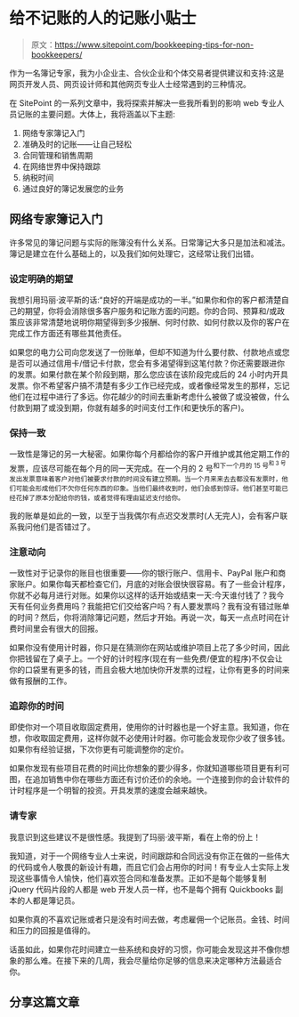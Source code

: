 # 给不记账的人的记账小贴士

> 原文：<https://www.sitepoint.com/bookkeeping-tips-for-non-bookkeepers/>

作为一名簿记专家，我为小企业主、合伙企业和个体交易者提供建议和支持:这是网页开发人员、网页设计师和其他网页专业人士经常遇到的三种情况。

在 SitePoint 的一系列文章中，我将探索并解决一些我所看到的影响 web 专业人员记账的主要问题。大体上，我将涵盖以下主题:

1.  网络专家簿记入门
2.  准确及时的记账——让自己轻松
3.  合同管理和销售周期
4.  在网络世界中保持跟踪
5.  纳税时间
6.  通过良好的簿记发展您的业务

## 网络专家簿记入门

许多常见的簿记问题与实际的账簿没有什么关系。日常簿记大多只是加法和减法。簿记是建立在什么基础上的，以及我们如何处理它，这经常让我们出错。

### 设定明确的期望

我想引用玛丽·波平斯的话:“良好的开端是成功的一半。”如果你和你的客户都清楚自己的期望，你将会消除很多客户服务和记账方面的问题。你的合同、预算和/或政策应该非常清楚地说明你期望得到多少报酬、何时付款、如何付款以及你的客户在完成工作方面还有哪些其他责任。

如果您的电力公司向您发送了一份账单，但却不知道为什么要付款、付款地点或您是否可以通过信用卡/借记卡付款，您会有多渴望得到这笔付款？你还需要跟进你的发票。如果付款在某个阶段到期，那么您应该在该阶段完成后的 24 小时内开具发票。你不希望客户搞不清楚有多少工作已经完成，或者像经常发生的那样，忘记他们在过程中进行了多远。你花越少的时间去重新考虑什么被做了或没被做，什么付款到期了或没到期，你就有越多的时间支付工作(和更快乐的客户)。

### 保持一致

一致性是簿记的另一大秘密。如果你每个月都给你的客户开维护或其他定期工作的发票，应该尽可能在每个月的同一天完成。在一个月的 2 号<sup>和下一个月的 15 号<sup>和 3 号</sup>发出发票意味着客户对他们被要求付款的时间没有建立预期。当一个月来来去去都没有发票时，他们可能会形成他们不欠你任何东西的印象。当他们最终收到时，他们会感到惊讶。他们甚至可能已经花掉了原本分配给你的钱，或者觉得有理由延迟支付给你。</sup>

我的账单是如此的一致，以至于当我偶尔有点迟交发票时(人无完人)，会有客户联系我问他们是否错过了。

### 注意动向

一致性对于记录你的账目也很重要——你的银行账户、信用卡、PayPal 账户和商家账户。如果你每天都检查它们，月底的对账会很快很容易。有了一些会计程序，你就不必每月进行对账。如果你以这样的话开始或结束一天:今天谁付钱了？我今天有任何业务费用吗？我能把它们交给客户吗？有人要发票吗？我有没有错过账单的时间？然后，你将消除簿记问题，然后才开始。再说一次，每天一点点时间在计费时间里会有很大的回报。

如果你没有使用计时器，你只是在猜测你在网站或维护项目上花了多少时间，因此你把钱留在了桌子上。一个好的计时程序(现在有一些免费/便宜的程序)不仅会让你的口袋里有更多的钱，而且会极大地加快你开发票的过程，让你有更多的时间来做有报酬的工作。

### 追踪你的时间

即使你对一个项目收取固定费用，使用你的计时器也是一个好主意。我知道，你在想，你收取固定费用，这样你就不必使用计时器。你可能会发现你少收了很多钱。如果你有经验证据，下次你更有可能调整你的定价。

如果你发现有些项目花费的时间比你想象的要少得多，你就知道哪些项目更有利可图，在追加销售中你在哪些方面还有讨价还价的余地。一个连接到你的会计软件的计时程序是一个明智的投资。开具发票的速度会越来越快。

### 请专家

我意识到这些建议不是很性感。我提到了玛丽·波平斯，看在上帝的份上！

我知道，对于一个网络专业人士来说，时间跟踪和合同远没有你正在做的一些伟大的代码或令人敬畏的新设计有趣，而且它们会占用你的时间！有专业人士实际上发现这些事情令人愉快，他们喜欢签合同和准备发票。正如不是每个能够复制 jQuery 代码片段的人都是 web 开发人员一样，也不是每个拥有 Quickbooks 副本的人都是簿记员。

如果你真的不喜欢记账或者只是没有时间去做，考虑雇佣一个记账员。金钱、时间和压力的回报是值得的。

话虽如此，如果你花时间建立一些系统和良好的习惯，你可能会发现这并不像你想象的那么难。在接下来的几周，我会尽量给你足够的信息来决定哪种方法最适合你。

## 分享这篇文章